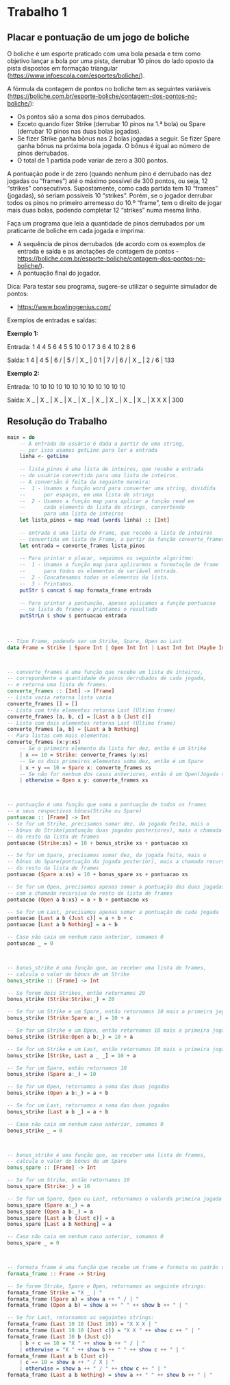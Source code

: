 # Trabalho 1

## Placar e pontuação de um jogo de boliche

O boliche é um esporte praticado com uma bola pesada e tem como objetivo lançar a bola por uma pista, derrubar 10 pinos do lado oposto da pista dispostos em formação triangular (https://www.infoescola.com/esportes/boliche/).

A fórmula da contagem de pontos no boliche tem as seguintes variáveis (https://boliche.com.br/esporte-boliche/contagem-dos-pontos-no-boliche/):
* Os pontos são a soma dos pinos derrubados.
* Exceto quando fizer Strike (derrubar 10 pinos na 1.ª bola) ou Spare (derrubar 10 pinos nas duas bolas jogadas).
* Se fizer Strike ganha bônus nas 2 bolas jogadas a seguir. Se fizer Spare ganha bônus na próxima bola jogada. O bônus é igual ao número de pinos derrubados.
* O total de 1 partida pode variar de zero a 300 pontos.

A pontuação pode ir de zero (quando nenhum pino é derrubado nas dez jogadas ou “frames”) até o máximo possível de 300 pontos, ou seja, 12 “strikes” consecutivos. Supostamente, como cada partida tem 10 “frames” (jogadas), só seriam possíveis 10 “strikes”. Porém, se o jogador derrubar todos os pinos no primeiro arremesso do 10.º “frame”, tem o direito de jogar mais duas bolas, podendo completar 12 “strikes” numa mesma linha.

Faça um programa que leia a quantidade de pinos derrubados por um praticante de boliche em cada jogada e imprima:
* A sequência de pinos derrubados (de acordo com os exemplos de entrada e saída e as anotações de contagem de pontos - https://boliche.com.br/esporte-boliche/contagem-dos-pontos-no-boliche/).
* A pontuação final do jogador.

Dica: Para testar seu programa, sugere-se utilizar o seguinte simulador de pontos:
* https://www.bowlinggenius.com/

Exemplos de entradas e saídas:

**Exemplo 1:**

Entrada: 1 4 4 5 6 4 5 5 10 0 1 7 3 6 4 10 2 8 6

Saída: 1 4 | 4 5 | 6 / | 5 / | X _ | 0 1 | 7 / | 6 / | X _ | 2 / 6 | 133

**Exemplo 2:**

Entrada: 10 10 10 10 10 10 10 10 10 10 10 10

Saída: X _ | X _ | X _ | X _ | X _ | X _ | X _ | X _ | X _ | X X X | 300

## Resolução do Trabalho
```haskell
main = do
    -- A entrada do usuário é dada a partir de uma string,
    -- por isso usamos getLine para ler a entrada
    linha <- getLine
    
    -- lista_pinos é uma lista de inteiros, que recebe a entrada
    -- do usuário convertida para uma lista de inteiros.
    -- A conversão é feita da seguinte maneira:
    --  1 - Usamos a função word para converter uma string, dividida
    --      por espaços, em uma lista de strings
    --  2 - Usamos a função map para aplicar a função read em
    --      cada elemento da lista de strings, convertendo
    --      para uma lista de inteiros
    let lista_pinos = map read (words linha) :: [Int]
    
    -- entrada é uma lista de Frame, que recebe a lista de inteiros
    -- convertida em lista de Frame, a partir da função converte_frames
    let entrada = converte_frames lista_pinos
    
    -- Para printar o placar, seguimos os seguinte algoritmo:
    --  1 - Usamos a função map para aplicarmos a formatação de frame
    --      para todos os elementos da variável entrada.
    --  2 - Concatenamos todos os elementos da lista.
    --  3 - Printamos.
    putStr $ concat $ map formata_frame entrada
    
    -- Para printar a pontuação, apenas aplicamos a função pontuacao
    -- na lista de frames e printamos o resultado
    putStrLn $ show $ pontuacao entrada
 
 
    
-- Tipo Frame, podendo ser um Strike, Spare, Open ou Last
data Frame = Strike | Spare Int | Open Int Int | Last Int Int (Maybe Int) deriving Show



-- converte_frames é uma função que recebe um lista de inteiros,
-- correpondente a quantidade de pinos derrubados de cada jogada,
-- e retorna uma lista de frames.
converte_frames :: [Int] -> [Frame]
-- Lista vazia retorna lista vazia
converte_frames [] = []
-- Lista com três elementos retorna Last (Último frame)
converte_frames [a, b, c] = [Last a b (Just c)]
-- Lista com dois elementos retorna Last (Último frame)
converte_frames [a, b] = [Last a b Nothing]
-- Para listas com mais elementos:
converte_frames (x:y:xs)
    -- Se o primeiro elemento da lista for dez, então é um Strike
    | x == 10 = Strike: converte_frames (y:xs)
    -- Se os dois primeiros elementos soma dez, então é um Spare
    | x + y == 10 = Spare x: converte_frames xs
    -- Se não for nenhum dos casos anteriores, então é um Open(Jogada normal)
    | otherwise = Open x y: converte_frames xs



-- pontuação é uma função que soma a pontuação de todos os frames
-- e seus respectivos bônus(Strike ou Spare)
pontuacao :: [Frame] -> Int
-- Se for um Strike, precisamos somar dez, da jogada feita, mais o
-- bônus do Strike(pontuação duas jogadas posteriores), mais a chamada recursiva
-- do resto da lista de frames
pontuacao (Strike:xs) = 10 + bonus_strike xs + pontuacao xs

-- Se for um Spare, precisamos somar dez, da jogada feita, mais o
-- bônus do Spare(pontuação da jogada posterior), mais a chamada recursiva
-- do resto da lista de frames
pontuacao (Spare a:xs) = 10 + bonus_spare xs + pontuacao xs

-- Se for um Open, precisamos apenas somar a pontuação das duas jogadas
-- com a chamada recursiva do resto da lista de frames
pontuacao (Open a b:xs) = a + b + pontuacao xs

-- Se for um Last, precisamos apenas somar a pontuação de cada jogada
pontuacao [Last a b (Just c)] = a + b + c
pontuacao [Last a b Nothing] = a + b

-- Caso não caia em nenhum caso anterior, somamos 0
pontuacao _ = 0



-- bonus_strike é uma função que, ao receber uma lista de frames,
-- calcula o valor do bônus de um Strike
bonus_strike :: [Frame] -> Int

-- Se forem dois Strikes, então retornamos 20
bonus_strike (Strike:Strike:_) = 20

-- Se for um Strike e um Spare, então retornamos 10 mais a primeira jogada do Spare
bonus_strike (Strike:Spare a:_) = 10 + a

-- Se for um Strike e um Open, então retornamos 10 mais a primeira jogada do Open
bonus_strike (Strike:Open a b:_) = 10 + a

-- Se for um Strike e um Last, então retornamos 10 mais a primeira jogada do Last
bonus_strike [Strike, Last a _ _] = 10 + a

-- Se for um Spare, então retornamos 10
bonus_strike (Spare a:_) = 10

-- Se for um Open, retornamos a soma das duas jogadas
bonus_strike (Open a b:_) = a + b

-- Se for um Last, retornamos a soma das duas jogadas
bonus_strike [Last a b _] = a + b

-- Caso não caia em nenhum caso anterior, somamos 0
bonus_strike _ = 0



-- bonus_strike é uma função que, ao receber uma lista de frames,
-- calcula o valor do bônus de um Spare
bonus_spare :: [Frame] -> Int

-- Se for um Strike, então retornamos 10
bonus_spare (Strike:_) = 10

-- Se for um Spare, Open ou Last, retornamos o valorda primeira jogada
bonus_spare (Spare a:_) = a
bonus_spare (Open a b:_) = a
bonus_spare [Last a b (Just c)] = a
bonus_spare [Last a b Nothing] = a

-- Caso não caia em nenhum caso anterior, somamos 0
bonus_spare _ = 0



-- formata_frame é uma função que recebe um frame e formata no padrão do placar
formata_frame :: Frame -> String

-- Se forem Strike, Spare e Open, retornamos as seguinte strings:
formata_frame Strike = "X _ | "
formata_frame (Spare a) = show a ++ " / | "
formata_frame (Open a b) = show a ++ " " ++ show b ++ " | "

-- Se for Last, retornamos as seguintes strings:
formata_frame (Last 10 10 (Just 10)) = "X X X | "
formata_frame (Last 10 10 (Just c)) = "X X " ++ show c ++ " | "
formata_frame (Last 10 b (Just c))
    | b + c == 10 = "X " ++ show b ++ " / | "
    | otherwise = "X " ++ show b ++ " " ++ show c ++ " | "
formata_frame (Last a b (Just c)) 
    | c == 10 = show a ++ " / X | "
    | otherwise = show a ++ " / " ++ show c ++ " | "
formata_frame (Last a b Nothing) = show a ++ " " ++ show b ++ " | "
```
